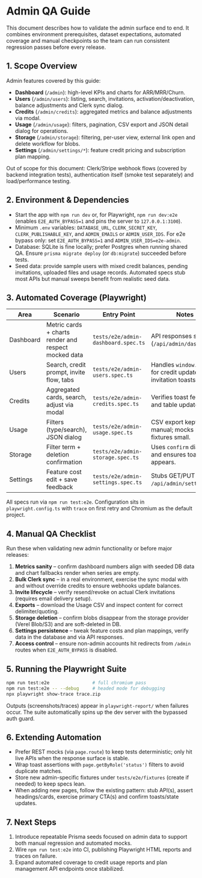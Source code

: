 # Admin QA Guide

This document describes how to validate the admin surface end to end. It combines environment prerequisites, dataset expectations, automated coverage and manual checkpoints so the team can run consistent regression passes before every release.

## 1. Scope Overview
Admin features covered by this guide:
- **Dashboard** (`/admin`): high-level KPIs and charts for ARR/MRR/Churn.
- **Users** (`/admin/users`): listing, search, invitations, activation/deactivation, balance adjustments and Clerk sync dialog.
- **Credits** (`/admin/credits`): aggregated metrics and balance adjustments via modal.
- **Usage** (`/admin/usage`): filters, pagination, CSV export and JSON detail dialog for operations.
- **Storage** (`/admin/storage`): filtering, per-user view, external link open and delete workflow for blobs.
- **Settings** (`/admin/settings/*`): feature credit pricing and subscription plan mapping.

Out of scope for this document: Clerk/Stripe webhook flows (covered by backend integration tests), authentication itself (smoke test separately) and load/performance testing.

## 2. Environment & Dependencies
- Start the app with `npm run dev` or, for Playwright, `npm run dev:e2e` (enables `E2E_AUTH_BYPASS=1` and pins the server to `127.0.0.1:3100`).
- Minimum `.env` variables: `DATABASE_URL`, `CLERK_SECRET_KEY`, `CLERK_PUBLISHABLE_KEY`, and `ADMIN_EMAILS` or `ADMIN_USER_IDS`. For e2e bypass only: set `E2E_AUTH_BYPASS=1` and `ADMIN_USER_IDS=e2e-admin`.
- Database: SQLite is fine locally; prefer Postgres when running shared QA. Ensure `prisma migrate deploy` (or `db:migrate`) succeeded before tests.
- Seed data: provide sample users with mixed credit balances, pending invitations, uploaded files and usage records. Automated specs stub most APIs but manual sweeps benefit from realistic seed data.

## 3. Automated Coverage (Playwright)
| Area | Scenario | Entry Point | Notes |
| --- | --- | --- | --- |
| Dashboard | Metric cards + charts render and respect mocked data | `tests/e2e/admin-dashboard.spec.ts` | API responses stubbed (`/api/admin/dashboard`). |
| Users | Search, credit prompt, invite flow, tabs | `tests/e2e/admin-users.spec.ts` | Handles `window.prompt` for credit update and invitation toasts. |
| Credits | Aggregated cards, search, adjust via modal | `tests/e2e/admin-credits.spec.ts` | Verifies toast feedback and table update. |
| Usage | Filters (type/search), JSON dialog | `tests/e2e/admin-usage.spec.ts` | CSV export kept manual; mocks keep fixtures small. |
| Storage | Filter term + deletion confirmation | `tests/e2e/admin-storage.spec.ts` | Uses `confirm` dialog and ensures toast appears. |
| Settings | Feature cost edit + save feedback | `tests/e2e/admin-settings.spec.ts` | Stubs GET/PUT to `/api/admin/settings`. |

All specs run via `npm run test:e2e`. Configuration sits in `playwright.config.ts` with `trace` on first retry and Chromium as the default project.

## 4. Manual QA Checklist
Run these when validating new admin functionality or before major releases:
1. **Metrics sanity** – confirm dashboard numbers align with seeded DB data and chart fallbacks render when series are empty.
2. **Bulk Clerk sync** – in a real environment, exercise the sync modal with and without override credits to ensure webhooks update balances.
3. **Invite lifecycle** – verify resend/revoke on actual Clerk invitations (requires email delivery setup).
4. **Exports** – download the Usage CSV and inspect content for correct delimiter/quoting.
5. **Storage deletion** – confirm blobs disappear from the storage provider (Verel Blob/S3) and are soft-deleted in DB.
6. **Settings persistence** – tweak feature costs and plan mappings, verify data in the database and via API responses.
7. **Access control** – ensure non-admin accounts hit redirects from `/admin` routes when `E2E_AUTH_BYPASS` is disabled.

## 5. Running the Playwright Suite
```bash
npm run test:e2e                # full chromium pass
npm run test:e2e -- --debug     # headed mode for debugging
npx playwright show-trace trace.zip
```
Outputs (screenshots/traces) appear in `playwright-report/` when failures occur. The suite automatically spins up the dev server with the bypassed auth guard.

## 6. Extending Automation
- Prefer REST mocks (via `page.route`) to keep tests deterministic; only hit live APIs when the response surface is stable.
- Wrap toast assertions with `page.getByRole('status')` filters to avoid duplicate matches.
- Store new admin-specific fixtures under `tests/e2e/fixtures` (create if needed) to keep specs lean.
- When adding new pages, follow the existing pattern: stub API(s), assert headings/cards, exercise primary CTA(s) and confirm toasts/state updates.

## 7. Next Steps
1. Introduce repeatable Prisma seeds focused on admin data to support both manual regression and automated mocks.
2. Wire `npm run test:e2e` into CI, publishing Playwright HTML reports and traces on failure.
3. Expand automated coverage to credit usage reports and plan management API endpoints once stabilized.
